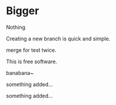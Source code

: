 # Bigger
Nothing

Creating a new branch is quick and simple.

merge for test twice.


This is free software.

banabana~

something added...

something added...

